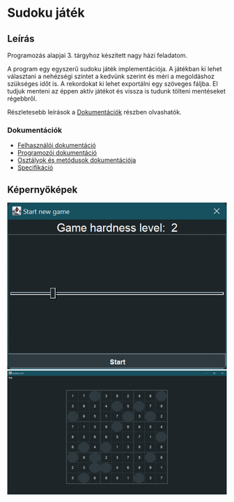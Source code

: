 # Sudoku játék

## Leírás
Programozás alapjai 3. tárgyhoz készített nagy házi feladatom.

A program egy egyszerű sudoku játék implementációja. A játékban ki lehet választani a nehézségi szintet a kedvünk szerint
és méri a megoldáshoz szükséges időt is. A rekordokat ki lehet exportálni egy szöveges fáljba. El tudjuk menteni az éppen
aktív játékot és vissza is tudunk tölteni mentéseket régebbről.

Részletesebb leírások a [Dokumentációk](https://github.com/afkfish/Prog3-NHF/blob/master/README.md#dokumentációk) részben olvashatók.

### Dokumentációk
* [Felhasználói dokumentáció](./docs/user_manual.pdf "Felhasználói dokumentáció")
* [Programozói dokumentáció](./docs/programmer_manual.pdf "Programozói dokumentáció")
* [Osztályok és metódusok dokumentációja](https://afkfish.github.io/Prog3-NHF "Osztályok és metódusok dokumentációja")
* [Specifikáció](./docs/specification.pdf "Specifikáció")

## Képernyőképek
![Új játék](./docs/new_game.png)
![Játék](./docs/game.png)